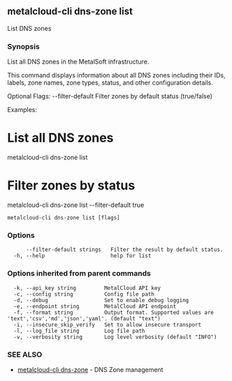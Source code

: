 ## metalcloud-cli dns-zone list

List DNS zones

### Synopsis

List all DNS zones in the MetalSoft infrastructure.

This command displays information about all DNS zones including their IDs, labels, 
zone names, zone types, status, and other configuration details.

Optional Flags:
  --filter-default    Filter zones by default status (true/false)

Examples:
  # List all DNS zones
  metalcloud-cli dns-zone list

  # Filter zones by status
  metalcloud-cli dns-zone list --filter-default true


```
metalcloud-cli dns-zone list [flags]
```

### Options

```
      --filter-default strings   Filter the result by default status.
  -h, --help                     help for list
```

### Options inherited from parent commands

```
  -k, --api_key string         MetalCloud API key
  -c, --config string          Config file path
  -d, --debug                  Set to enable debug logging
  -e, --endpoint string        MetalCloud API endpoint
  -f, --format string          Output format. Supported values are 'text','csv','md','json','yaml'. (default "text")
  -i, --insecure_skip_verify   Set to allow insecure transport
  -l, --log_file string        Log file path
  -v, --verbosity string       Log level verbosity (default "INFO")
```

### SEE ALSO

* [metalcloud-cli dns-zone](metalcloud-cli_dns-zone.md)	 - DNS Zone management

